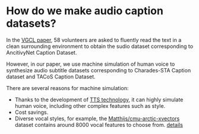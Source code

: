 # How do we make audio caption datasets?

In the [VGCL paper](https://arxiv.org/pdf/2209.00277.pdf), 58 volunteers are asked to fluently read the text in a clean surrounding environment to obtain the sudio dataset corresponding to AncitivyNet Caption Dataset.

However, in our paper, we use machine simulation of human voice to synthesize audio subtitle datasets corresponding to Charades-STA Caption dataset and TACoS Caption Dataset.

There are several reasons for machine simulation:

  * Thanks to the development of [TTS technology](https://huggingface.co/microsoft/speecht5_tts), it can highly simulate human voice, including other complex features such as style.
  * Cost savings.
  * Diverse vocal styles, for example, the [Matthijs/cmu-arctic-xvectors](https://huggingface.co/datasets/Matthijs/cmu-arctic-xvectors) dataset contains around 8000 vocal features to choose from. [details](http://www.festvox.org/cmu_arctic/)

